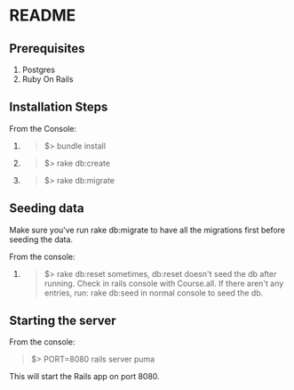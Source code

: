 # README

## Prerequisites

1. Postgres
2. Ruby On Rails

## Installation Steps

From the Console:

1. > $> bundle install
2. > $> rake db:create
3. > $> rake db:migrate

## Seeding data
Make sure you've run rake db:migrate to have all the migrations first before seeding the data.

From the console:

1. > $> rake db:reset 
sometimes, db:reset doesn't seed the db after running. Check in rails console with Course.all.
If there aren't any entries, run: rake db:seed in normal console to seed the db.

## Starting the server

From the console:

> $> PORT=8080 rails server puma

This will start the Rails app on port 8080.
